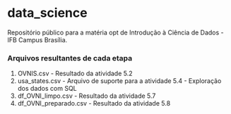 # data_science
Repositório público para a matéria opt de Introdução à Ciência de Dados - IFB Campus Brasília.

### Arquivos resultantes de cada etapa

1. OVNIS.csv - Resultado da atividade 5.2
2. usa_states.csv - Arquivo de suporte para a atividade 5.4 - Exploração dos dados com SQL
3. df_OVNI_limpo.csv - Resultado da atividade 5.7
4. df_OVNI_preparado.csv - Resultado da atividade 5.8

